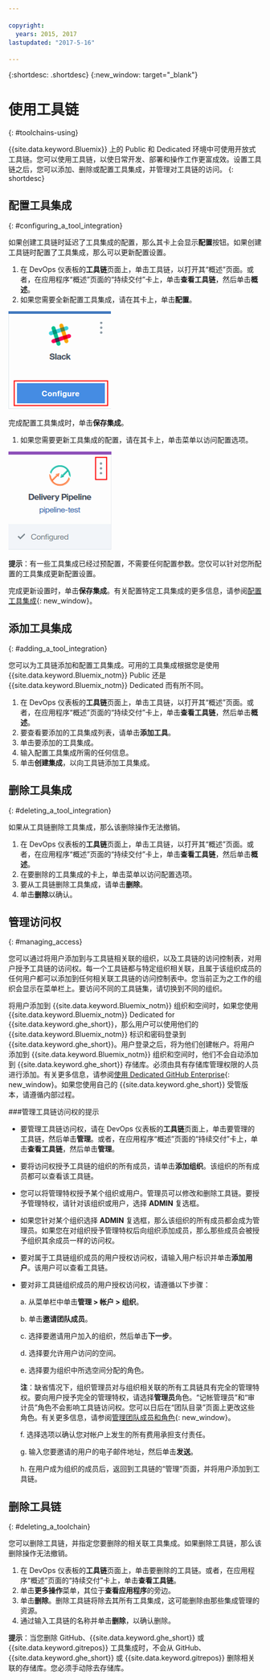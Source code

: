 ```yaml
---

copyright:
  years: 2015, 2017
lastupdated: "2017-5-16"

---
```


{:shortdesc: .shortdesc}
{:new_window: target="_blank"}

# 使用工具链
{: #toolchains-using}

{{site.data.keyword.Bluemix}} 上的 Public 和 Dedicated 环境中可使用开放式工具链。您可以使用工具链，以使日常开发、部署和操作工作更富成效。设置工具链之后，您可以添加、删除或配置工具集成，并管理对工具链的访问。
{: shortdesc}

## 配置工具集成
{: #configuring_a_tool_integration}

如果创建工具链时延迟了工具集成的配置，那么其卡上会显示**配置**按钮。如果创建工具链时配置了工具集成，那么可以更新配置设置。

1. 在 DevOps 仪表板的**工具链**页面上，单击工具链，以打开其“概述”页面。或者，在应用程序“概述”页面的“持续交付”卡上，单击**查看工具链**，然后单击**概述**。
1. 如果您需要全新配置工具集成，请在其卡上，单击**配置**。

  ![“配置”按钮](images/toolchain_tile_configure.png)

 完成配置工具集成时，单击**保存集成**。

1. 如果您需要更新工具集成的配置，请在其卡上，单击菜单以访问配置选项。

  ![“配置”菜单](images/toolchain_tile_menu.png)

 **提示**：有一些工具集成已经过预配置，不需要任何配置参数。您仅可以针对您所配置的工具集成更新配置设置。

 完成更新设置时，单击**保存集成**。有关配置特定工具集成的更多信息，请参阅[配置工具集成](/docs/services/ContinuousDelivery/toolchains_integrations.html){: new_window}。

## 添加工具集成
{: #adding_a_tool_integration}

您可以为工具链添加和配置工具集成。可用的工具集成根据您是使用 {{site.data.keyword.Bluemix_notm}} Public 还是 {{site.data.keyword.Bluemix_notm}} Dedicated 而有所不同。

1. 在 DevOps 仪表板的**工具链**页面上，单击工具链，以打开其“概述”页面。或者，在应用程序“概述”页面的“持续交付”卡上，单击**查看工具链**，然后单击**概述**。
1. 要查看要添加的工具集成列表，请单击**添加工具**。
1. 单击要添加的工具集成。
1. 输入配置工具集成所需的任何信息。
1. 单击**创建集成**，以向工具链添加工具集成。

## 删除工具集成
{: #deleting_a_tool_integration}

如果从工具链删除工具集成，那么该删除操作无法撤销。

1. 在 DevOps 仪表板的**工具链**页面上，单击工具链，以打开其“概述”页面。或者，在应用程序“概述”页面的“持续交付”卡上，单击**查看工具链**，然后单击**概述**。
1. 在要删除的工具集成的卡上，单击菜单以访问配置选项。
1. 要从工具链删除工具集成，请单击**删除**。
1. 单击**删除**以确认。  

## 管理访问权
{: #managing_access}

您可以通过将用户添加到与工具链相关联的组织，以及工具链的访问控制表，对用户授予工具链的访问权。每一个工具链都与特定组织相关联，且属于该组织成员的任何用户都可以添加到任何相关联工具链的访问控制表中。您当前正为之工作的组织会显示在菜单栏上。要访问不同的工具链集，请切换到不同的组织。

将用户添加到 {{site.data.keyword.Bluemix_notm}} 组织和空间时，如果您使用 {{site.data.keyword.Bluemix_notm}} Dedicated for {{site.data.keyword.ghe_short}}，那么用户可以使用他们的 {{site.data.keyword.Bluemix_notm}} 标识和密码登录到 {{site.data.keyword.ghe_short}}。用户登录之后，将为他们创建帐户。将用户添加到 {{site.data.keyword.Bluemix_notm}} 组织和空间时，他们不会自动添加到 {{site.data.keyword.ghe_short}} 存储库。必须由具有存储库管理权限的人员进行添加。有关更多信息，请参阅[使用 Dedicated GitHub Enterprise](/docs/services/ghededicated/index.html){: new_window}。如果您使用自己的 {{site.data.keyword.ghe_short}} 受管版本，请遵循内部过程。

###管理工具链访问权的提示

* 要管理工具链访问权，请在 DevOps 仪表板的**工具链**页面上，单击要管理的工具链，然后单击**管理**。或者，在应用程序“概述”页面的“持续交付”卡上，单击**查看工具链**，然后单击**管理**。

* 要将访问权授予工具链的组织的所有成员，请单击**添加组织**。该组织的所有成员都可以查看该工具链。

* 您可以将管理特权授予某个组织或用户。管理员可以修改和删除工具链。要授予管理特权，请针对该组织或用户，选择 **ADMIN** 复选框。

* 如果您针对某个组织选择 **ADMIN** 复选框，那么该组织的所有成员都会成为管理员。如果您在对组织授予管理特权后向组织添加成员，那么那些成员会被授予组织其余成员一样的访问权。

* 要对属于工具链组织成员的用户授权访问权，请输入用户标识并单击**添加用户**。该用户可以查看工具链。

* 要对非工具链组织成员的用户授权访问权，请遵循以下步骤：

   a. 从菜单栏中单击**管理 > 帐户 > 组织**。

   b. 单击**邀请团队成员**。

   c. 选择要邀请用户加入的组织，然后单击**下一步**。

   d. 选择要允许用户访问的空间。

   e. 选择要为组织中所选空间分配的角色。

     **注**：缺省情况下，组织管理员对与组织相关联的所有工具链具有完全的管理特权。要向用户授予完全的管理特权，请选择**管理员**角色。“记帐管理员”和“审计员”角色不会影响工具链访问权。您可以日后在“团队目录”页面上更改这些角色。有关更多信息，请参阅[管理团队成员和角色](/docs/admin/users_roles.html){: new_window}。

   f. 选择选项以确认您对帐户上发生的所有费用承担支付责任。

   g. 输入您要邀请的用户的电子邮件地址，然后单击**发送**。

   h. 在用户成为组织的成员后，返回到工具链的“管理”页面，并将用户添加到工具链。  


## 删除工具链
{: #deleting_a_toolchain}

您可以删除工具链，并指定您要删除的相关联工具集成。如果删除工具链，那么该删除操作无法撤销。

1. 在 DevOps 仪表板的**工具链**页面上，单击要删除的工具链。或者，在应用程序“概述”页面的“持续交付”卡上，单击**查看工具链**。
1. 单击**更多操作**菜单，其位于**查看应用程序**的旁边。
1. 单击**删除**。删除工具链将除去其所有工具集成，这可能删除由那些集成管理的资源。
1. 通过输入工具链的名称并单击**删除**，以确认删除。  

 **提示**：当您删除 GitHub、{{site.data.keyword.ghe_short}} 或 {{site.data.keyword.gitrepos}} 工具集成时，不会从 GitHub、{{site.data.keyword.ghe_short}} 或 {{site.data.keyword.gitrepos}} 删除相关联的存储库。您必须手动除去存储库。
